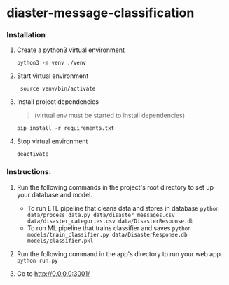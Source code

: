 # diaster-message-classification

### Installation

1. Create a python3 virtual environment

    `python3 -m venv ./venv`

2. Start virtual environment

    ` source venv/bin/activate`

3. Install project dependencies

    > (virtual env must be started to install dependencies)

    `pip install -r requirements.txt`

4. Stop virtual environment

    `deactivate`

### Instructions:
1. Run the following commands in the project's root directory to set up your database and model.

    - To run ETL pipeline that cleans data and stores in database
        `python data/process_data.py data/disaster_messages.csv data/disaster_categories.csv data/DisasterResponse.db`
    - To run ML pipeline that trains classifier and saves
        `python models/train_classifier.py data/DisasterResponse.db models/classifier.pkl`

2. Run the following command in the app's directory to run your web app.
    `python run.py`

3. Go to http://0.0.0.0:3001/

